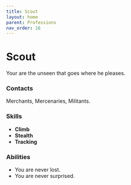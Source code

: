 ```yaml
---
title: Scout
layout: home
parent: Professions
nav_order: 16
---
```


# Scout
Your are the unseen that goes where he pleases.

### Contacts
Merchants, Mercenaries, Militants.

### Skills
*  **Climb**
*  **Stealth**
*  **Tracking**

### Abilities
*  You are never lost.
*  You are never surprised.